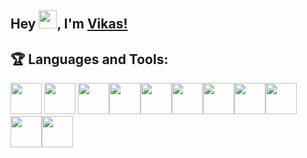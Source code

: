 ## Hey <img src="https://github.com/vikkastiwari/vikkastiwari/blob/main/img/Hi.gif" width="29px">, I'm [Vikas!](https://www.linkedin.com/in/vikas-tiwari-1b051818b/)

 ## :trophy: Languages and Tools:

<img src="https://github.com/vikkastiwari/vikkastiwari/blob/main/img/icons8-html-5.svg" width="50px"> <img src="https://github.com/vikkastiwari/vikkastiwari/blob/main/img/icons8-css3.svg" width="50px"> <img src="https://github.com/vikkastiwari/vikkastiwari/blob/main/img/icons8-bootstrap.svg" width="50px"><img src="https://github.com/vikkastiwari/vikkastiwari/blob/main/img/icons8-javascript-logo.svg" width="50px"><img src="https://github.com/vikkastiwari/vikkastiwari/blob/main/img/icons8-react.svg" width="50px"><img src="https://github.com/vikkastiwari/vikkastiwari/blob/main/img/icons8-nodejs.svg" width="50px"><img src="https://github.com/vikkastiwari/vikkastiwari/blob/main/img/icons8-mongodb.svg" width="50px"><img src="https://github.com/vikkastiwari/vikkastiwari/blob/main/img/icons8-firebase.svg" width="50px"><img src="https://github.com/vikkastiwari/vikkastiwari/blob/main/img/icons8-flutter.svg" width="50px"><img src="https://github.com/vikkastiwari/vikkastiwari/blob/main/img/icons8-git.svg" width="50px"><img src="https://github.com/vikkastiwari/vikkastiwari/blob/main/img/icons8-github.svg" width="50px">


<!--
**vikkastiwari/vikkastiwari** is a ✨ _special_ ✨ repository because its `README.md` (this file) appears on your GitHub profile.

Here are some ideas to get you started:

- 🔭 I’m currently working on ...
- 🌱 I’m currently learning ...
- 👯 I’m looking to collaborate on ...
- 🤔 I’m looking for help with ...
- 💬 Ask me about ...
- 📫 How to reach me: ...
- 😄 Pronouns: ...
- ⚡ Fun fact: ...
-->
